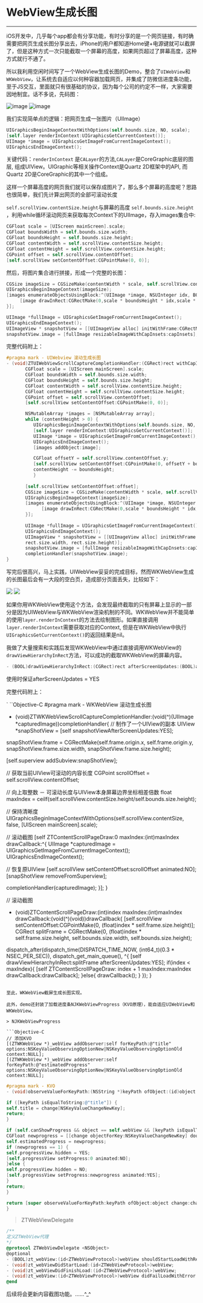 # WebView生成长图

---

iOS开发中，几乎每个app都会有分享功能，有时分享的是一个网页链接，有时确需要把网页生成长图分享出去，iPhone的用户都知道Home键+电源键就可以截屏了，但是这种方式一次只能截取一个屏幕的高度，如果网页超过了屏幕高度，这种方式就行不通了。

所以我利用空闲时间写了一个WebView生成长图的Demo，整合了`UIWebView`和`WKWebView`，让系统去自适应以何种容器加载网页，并集成了防微信进度条功能，至于JS交互，里面就只有很基础的协议，因为每个公司的约定不一样，大家需要因地制宜。话不多说，先码图：

![image](https://github.com/BeckWang0912/WZTWebView/blob/master/WZTWebView/Icon/step1.png)                           ![image](https://github.com/BeckWang0912/WZTWebView/blob/master/WZTWebView/Icon/step2.png)

我们实现简单点的逻辑：把网页生成一张图片（UIImage）

```Objective-C
UIGraphicsBeginImageContextWithOptions(self.bounds.size, NO, scale);
[self.layer renderInContext:UIGraphicsGetCurrentContext()];
UIImage *image = UIGraphicsGetImageFromCurrentImageContext();
UIGraphicsEndImageContext();
```

关键代码：`renderInContext` 是`CALayer`的方法,`CALayer`是CoreGraphic底层的图层, 组成UIView。UIGraphic等相关操作Context是Quartz 2D框架中的API, 而Quartz 2D是CoreGraphic的其中一个组成。

这样一个屏幕高度的网页我们就可以保存成图片了，那么多个屏幕的高度呢？思路也很简单，我们先计算出网页的全部可滚动长度

`self.scrollView.contentSize.height`与屏幕的高度 `self.bounds.size.height` ，利用while循环滚动网页来获取每次Context下的UIImage，存入images集合中:

```Objective-C
CGFloat scale = [UIScreen mainScreen].scale;
CGFloat boundsWidth = self.bounds.size.width;
CGFloat boundsHeight = self.bounds.size.height;
CGFloat contentWidth = self.scrollView.contentSize.height;
CGFloat contentHeight = self.scrollView.contentSize.height;
CGPoint offset = self.scrollView.contentOffset;
[self.scrollView setContentOffset:CGPointMake(0, 0)];
```

然后，将图片集合进行拼接，形成一个完整的长图：

```Objective-C
CGSize imageSize = CGSizeMake(contentWidth * scale, self.scrollView.contentSize.height * scale);
UIGraphicsBeginImageContext(imageSize);
[images enumerateObjectsUsingBlock:^(UIImage *image, NSUInteger idx, BOOL *stop) {
     [image drawInRect:CGRectMake(0,scale * boundsHeight * idx,scale * boundsWidth,scale * boundsHeight)];
}];
```

```Objective-C
UIImage *fullImage = UIGraphicsGetImageFromCurrentImageContext();
UIGraphicsEndImageContext();
UIImageView * snapshotView = [[UIImageView alloc] initWithFrame:CGRectMake(rect.origin.x, rect.origin.y, rect.size.width, rect.size.height)];
snapshotView.image = [fullImage resizableImageWithCapInsets:capInsets];
```

完整代码附上：

```Objective-C
#pragma mark - UIWebview 滚动生成长图
- (void)ZTUIWebViewScrollCaptureCompletionHandler:(CGRect)rect withCapInsets:(UIEdgeInsets)capInsets completionHandler:(void(^)(UIImage *capturedImage))completionHandler{
       CGFloat scale = [UIScreen mainScreen].scale;
       CGFloat boundsWidth = self.bounds.size.width;
       CGFloat boundsHeight = self.bounds.size.height;
       CGFloat contentWidth = self.scrollView.contentSize.height;
       CGFloat contentHeight = self.scrollView.contentSize.height;
       CGPoint offset = self.scrollView.contentOffset;
       [self.scrollView setContentOffset:CGPointMake(0, 0)];

       NSMutableArray *images = [NSMutableArray array];
       while (contentHeight > 0) {
          UIGraphicsBeginImageContextWithOptions(self.bounds.size, NO, scale);
          [self.layer renderInContext:UIGraphicsGetCurrentContext()];
          UIImage *image = UIGraphicsGetImageFromCurrentImageContext();
          UIGraphicsEndImageContext();
          [images addObject:image];

          CGFloat offsetY = self.scrollView.contentOffset.y;
          [self.scrollView setContentOffset:CGPointMake(0, offsetY + boundsHeight)];
          contentHeight -= boundsHeight;
          }
          
       [self.scrollView setContentOffset:offset];
       CGSize imageSize = CGSizeMake(contentWidth * scale, self.scrollView.contentSize.height * scale);
       UIGraphicsBeginImageContext(imageSize);
       [images enumerateObjectsUsingBlock:^(UIImage *image, NSUInteger idx, BOOL *stop) {
             [image drawInRect:CGRectMake(0,scale * boundsHeight * idx,scale * boundsWidth,scale * boundsHeight)];
       }];
       
       UIImage *fullImage = UIGraphicsGetImageFromCurrentImageContext();
       UIGraphicsEndImageContext();
       UIImageView * snapshotView = [[UIImageView alloc] initWithFrame:CGRectMake(rect.origin.x, rect.origin.y,
       rect.size.width, rect.size.height)];
       snapshotView.image = [fullImage resizableImageWithCapInsets:capInsets];
       completionHandler(snapshotView.image);
}
```

写完后很高兴，马上实践，UIWebView妥妥的完成目标，然而WKWebView生成的长图最后会有一大段的空白页，造成部分页面丢失，比较如下：

![](/assets/full.png) ![](/assets/empty.png)

如果你用WKWebView使用这个方法，会发现最终截取的只有屏幕上显示的一部分是因为UIWebView与WKWebView渲染机制的不同。WKWebView并不能简单的使用`layer.renderInContext`的方法去绘制图形。如果直接调用`layer.renderInContext`需要获取对应的Context, 但是在WKWebView中执行`UIGraphicsGetCurrentContext()`的返回结果是nil。

我做了大量搜索和实践后发现WKWebView中通过直接调用WKWebView的`drawViewHierarchyInRect`方法，可以成功的截取WKWebView的屏幕内容。

```Objective-C
- (BOOL)drawViewHierarchyInRect:(CGRect)rect afterScreenUpdates:(BOOL)afterUpdates NS_AVAILABLE_IOS(7_0);
```

使用时保证afterScreenUpdates = YES

完整代码附上：

`
``Objective-C
#pragma mark - WKWebView 滚动生成长图
- (void)ZTWKWebViewScrollCaptureCompletionHandler:(void(^)(UIImage *capturedImage))completionHandler{
// 制作了一个UIView的副本
UIView *snapShotView = [self snapshotViewAfterScreenUpdates:YES];

snapShotView.frame = CGRectMake(self.frame.origin.x, self.frame.origin.y, snapShotView.frame.size.width, snapShotView.frame.size.height);

[self.superview addSubview:snapShotView];

// 获取当前UIView可滚动的内容长度
CGPoint scrollOffset = self.scrollView.contentOffset;

// 向上取整数 － 可滚动长度与UIView本身屏幕边界坐标相差倍数
float maxIndex = ceilf(self.scrollView.contentSize.height/self.bounds.size.height);

// 保持清晰度
UIGraphicsBeginImageContextWithOptions(self.scrollView.contentSize, false, [UIScreen mainScreen].scale);

// 滚动截图
[self ZTContentScrollPageDraw:0 maxIndex:(int)maxIndex drawCallback:^{
UIImage *capturedImage = UIGraphicsGetImageFromCurrentImageContext();
UIGraphicsEndImageContext();

// 恢复原UIView
[self.scrollView setContentOffset:scrollOffset animated:NO];
[snapShotView removeFromSuperview];

completionHandler(capturedImage);
}];
}

// 滚动截图
- (void)ZTContentScrollPageDraw:(int)index maxIndex:(int)maxIndex drawCallback:(void(^)(void))drawCallback{
[self.scrollView setContentOffset:CGPointMake(0, (float)index * self.frame.size.height)];
CGRect splitFrame = CGRectMake(0, (float)index * self.frame.size.height, self.bounds.size.width, self.bounds.size.height);

dispatch_after(dispatch_time(DISPATCH_TIME_NOW, (int64_t)(0.3 * NSEC_PER_SEC)), dispatch_get_main_queue(), ^{
[self drawViewHierarchyInRect:splitFrame afterScreenUpdates:YES];
if(index < maxIndex){
[self ZTContentScrollPageDraw: index + 1 maxIndex:maxIndex drawCallback:drawCallback];
}else{
drawCallback();
}
});
}
```

至此，WKWebView截屏生成长图实现。

此外，demo还封装了加载进度条NJKWebViewProgress（KVO原理），能自适应UIWebView和WKWebView。

> NJKWebViewProgress

```Objective-C
// 添加KVO
[(ZTWKWebView *)_webView addObserver:self forKeyPath:@"title" options:NSKeyValueObservingOptionNew|NSKeyValueObservingOptionOld context:NULL];
[(ZTWKWebView *)_webView addObserver:self forKeyPath:@"estimatedProgress" options:NSKeyValueObservingOptionNew|NSKeyValueObservingOptionOld context:NULL];
```

```Objective-C
#pragma mark - KVO
- (void)observeValueForKeyPath:(NSString *)keyPath ofObject:(id)object change:(NSDictionary<NSString *,id> *)change context:(void *)context{

if ([keyPath isEqualToString:@"title"]) {
self.title = change[NSKeyValueChangeNewKey];
return;
}

if (self.canShowProgress && object == self.webView && [keyPath isEqualToString:@"estimatedProgress"]) {
CGFloat newprogress = [[change objectForKey:NSKeyValueChangeNewKey] doubleValue];
self.estimatedProgress = newprogress;
if (newprogress == 1) {
self.progressView.hidden = YES;
[self.progressView setProgress:0 animated:NO];
}else {
self.progressView.hidden = NO;
[self.progressView setProgress:newprogress animated:YES];
}
return;
}

return [super observeValueForKeyPath:keyPath ofObject:object change:change context:context];
}
```

> ZTWebViewDelegate

```Objective-C
/**
定义ZTWebView代理
*/
@protocol ZTWebViewDelegate <NSObject>
@optional
- (BOOL)zt_webView:(id<ZTWebViewProtocol>)webView shouldStartLoadWithRequest:(NSURLRequest*)request navigationType:(ZTWebViewNavType)navigationType;
- (void)zt_webViewDidStartLoad:(id<ZTWebViewProtocol>)webView;
- (void)zt_webViewDidFinishLoad:(id<ZTWebViewProtocol>)webView;
- (void)zt_webView:(id<ZTWebViewProtocol>)webView didFailLoadWithError:(NSError *)error;
@end
```


后续将会更新内容截图功能。……^\_^

